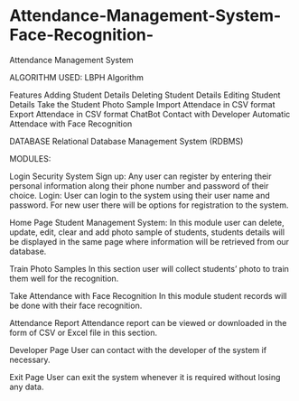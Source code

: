 # Attendance-Management-System-Face-Recognition-
Attendance Management System 


ALGORITHM USED:
LBPH Algorithm


Features
Adding Student Details
Deleting Student Details
Editing Student Details
Take the Student Photo Sample
Import Attendace in CSV format
Export Attendace in CSV format
ChatBot
Contact with Developer
Automatic Attendace with Face Recognition

DATABASE
Relational Database Management System (RDBMS)



MODULES:

Login Security System
Sign up:
Any user can register by entering their personal information along their phone number and password of their choice. 
Login: 
User can login to the system using their user name and password. For new user there will be options for registration to the system.

Home Page
Student Management System:
In this module user can delete, update, edit, clear and add photo sample of students, students details will be displayed in the same page where information will be retrieved from our database.

Train Photo Samples
In this section user will collect students’ photo to train them well for the recognition.

Take Attendance with Face Recognition
In this module student records will be done with their face recognition.

Attendance Report
Attendance report can be viewed or downloaded in the form of CSV or Excel file in this section.

Developer Page
User can contact with the developer of the system if necessary.

Exit Page
User can exit the system whenever it is required without losing any data.
